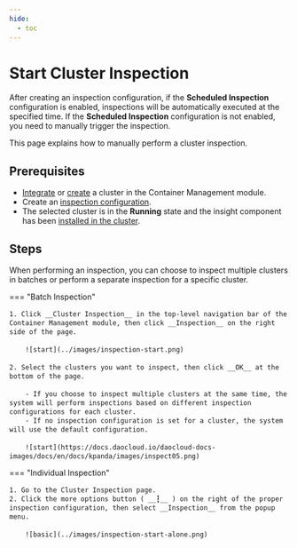 ```yaml
---
hide:
  - toc
---
```


# Start Cluster Inspection

After creating an inspection configuration, if the __Scheduled Inspection__ configuration is enabled, inspections will be automatically executed at the specified time. If the __Scheduled Inspection__ configuration is not enabled, you need to manually trigger the inspection.

This page explains how to manually perform a cluster inspection.

## Prerequisites

- [Integrate](../clusters/integrate-cluster.md) or [create](../clusters/create-cluster.md) a cluster in the Container Management module.
- Create an [inspection configuration](config.md).
- The selected cluster is in the __Running__ state and the insight component has been [installed in the cluster](../../../insight/quickstart/install/install-agent.md).

## Steps

When performing an inspection, you can choose to inspect multiple clusters in batches or perform a separate inspection for a specific cluster.

=== "Batch Inspection"

    1. Click __Cluster Inspection__ in the top-level navigation bar of the Container Management module, then click __Inspection__ on the right side of the page.

        ![start](../images/inspection-start.png)

    2. Select the clusters you want to inspect, then click __OK__ at the bottom of the page.

        - If you choose to inspect multiple clusters at the same time, the system will perform inspections based on different inspection configurations for each cluster.
        - If no inspection configuration is set for a cluster, the system will use the default configuration.

        ![start](https://docs.daocloud.io/daocloud-docs-images/docs/en/docs/kpanda/images/inspect05.png)

=== "Individual Inspection"

    1. Go to the Cluster Inspection page.
    2. Click the more options button ( __┇__ ) on the right of the proper inspection configuration, then select __Inspection__ from the popup menu.

        ![basic](../images/inspection-start-alone.png)
